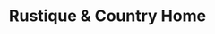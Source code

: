 ---
title: "Rustique & Country Home"
url: /cheltenham/rustique-und-country-home/
shop: Raumausstattung
---